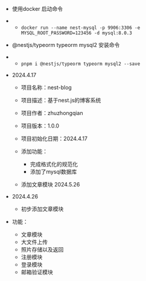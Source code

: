 - 使用docker 启动命令 
- - `docker run --name nest-mysql -p 9906:3306 -e MYSQL_ROOT_PASSWORD=123456 -d mysql:8.0.3`


-  @nestjs/typeorm typeorm mysql2 安装命令
- - `pnpm i @nestjs/typeorm typeorm mysql2 --save`


- 2024.4.17
  - 项目名称：nest-blog
  - 项目描述：基于nest.js的博客系统

  - 项目作者：zhuzhongqian

  - 项目版本：1.0.0

  - 项目初始化日期：2024.4.17
  
  - 添加功能：
    - 完成格式化的规范化
    - 添加了mysql数据库

  - 添加文章模块 2024.5.26

- 2024.4.26
  - 初步添加文章模块

- 功能：
  - 文章模块
  - 大文件上传
  - 照片存储以及返回
  - 注册模块
  - 登录模块
  - 邮箱验证模块
